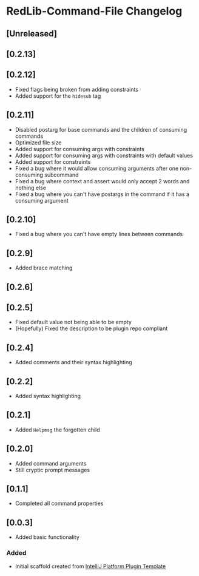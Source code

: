 <!-- Keep a Changelog guide -> https://keepachangelog.com -->

# RedLib-Command-File Changelog

## [Unreleased]
## [0.2.13]
## [0.2.12]
- Fixed flags being broken from adding constraints
- Added support for the `hidesub` tag
## [0.2.11]
- Disabled postarg for base commands and the children of consuming commands
- Optimized file size
- Added support for consuming args with constraints
- Added support for consuming args with constraints with default values
- Added support for constraints
- Fixed a bug where it would allow consuming arguments after one non-consuming subcommand
- Fixed a bug where context and assert would only accept 2 words and nothing else
- Fixed a bug where you can't have postargs in the command if it has a consuming argument
## [0.2.10]
- Fixed a bug where you can't have empty lines between commands
## [0.2.9]
- Added brace matching
## [0.2.6]
## [0.2.5]
- Fixed default value not being able to be empty
- (Hopefully) Fixed the description to be plugin repo compliant
## [0.2.4]
- Added comments and their syntax highlighting
## [0.2.2]
- Added syntax highlighting
## [0.2.1]
- Added `Helpmsg` the forgotten child
## [0.2.0]
- Added command arguments
- Still cryptic prompt messages
## [0.1.1]
- Completed all command properties
## [0.0.3]
- Added basic functionality
### Added
- Initial scaffold created from [IntelliJ Platform Plugin Template](https://github.com/JetBrains/intellij-platform-plugin-template)
